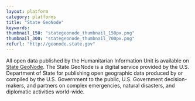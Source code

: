 ```yaml
---
layout: platform
category: platforms
title: "State GeoNode"
keywords:
thumbnail_150: "stategeonode_thumbnail_150px.png"
thumbnail_300: "stategeonode_thumbnail_700px.png"
refurl: "http://geonode.state.gov"
---
```

All open data published by the Humanitarian Information Unit is available on [State GeoNode](http://geonode.state.gov).  The State GeoNode is a digital service provided by the U.S. Department of State for publishing open geographic data produced by or compiled by the U.S. Government to the public, U.S. Government decision-makers, and partners on complex emergencies, natural disasters, and diplomatic activities world-wide.
